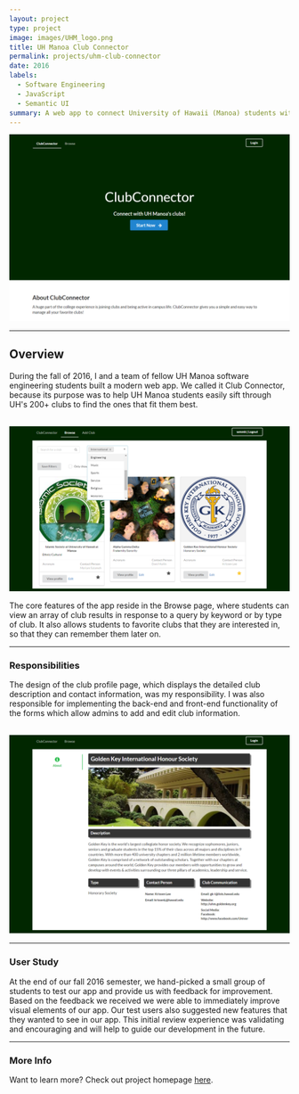 ```yaml
---
layout: project
type: project
image: images/UHM_logo.png
title: UH Manoa Club Connector
permalink: projects/uhm-club-connector
date: 2016
labels:
  - Software Engineering
  - JavaScript
  - Semantic UI
summary: A web app to connect University of Hawaii (Manoa) students with the university's 200+ clubs
---
```


<img class="ui huge image" src="../images/home-landing-M3.png">

---

## Overview

 During the fall of 2016, I and a team of fellow UH Manoa software engineering students built a modern web app. We called it Club Connector, because its purpose was to help UH Manoa students easily sift through UH's 200+ clubs to find the ones that fit them best.

<br>

  <img class="ui huge image" src="../images/clubconnector-browse-M3.png">

<br>

The core features of the app reside in the Browse page, where students can view an array of club results in response to a query by keyword or by type of club. It also allows students to favorite clubs that they are interested in, so that they can remember them later on.

---

### Responsibilities

The design of the club profile page, which displays the detailed club description and contact information, was my responsibility. I was also responsible for implementing the back-end and front-end functionality of the forms which allow admins to add and edit club information.

<br>

  <img class="ui huge image" src="../images/club-profile-M3.png">

<br>

---

### User Study

At the end of our fall 2016 semester, we hand-picked a small group of students to test our app and provide us with feedback for improvement. Based on the feedback we received we were able to immediately improve visual elements of our app. Our test users also suggested new features that they wanted to see in our app. This initial review experience was validating and encouraging and will help to guide our development in the future.

---

### More Info

Want to learn more? Check out project homepage [here](https://clubconnector.github.io/).



